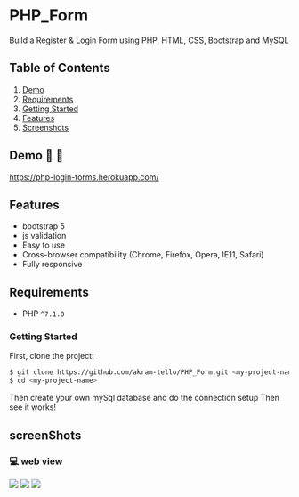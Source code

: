 # PHP_Form
Build a Register &amp; Login Form using PHP, HTML, CSS, Bootstrap and MySQL

## Table of Contents
1. [Demo](#Demo)
1. [Requirements](#requirements)
1. [Getting Started](#getting-started)
1. [Features](#features)
1. [Screenshots](#screenShots)

## Demo :rocket: :rocket:
https://php-login-forms.herokuapp.com/

## Features
* bootstrap 5
* js validation
* Easy to use
* Cross-browser compatibility (Chrome, Firefox, Opera, IE11, Safari)
* Fully responsive

## Requirements
* PHP `^7.1.0`

### Getting Started

First, clone the project:

```bash
$ git clone https://github.com/akram-tello/PHP_Form.git <my-project-name>
$ cd <my-project-name>
```
Then create your own mySql database and do the connection setup
Then see it works! 


## screenShots
### 💻 web view
![](./assets/screenshot/login-form.PNG)
![](./assets/screenshot/register-form.PNG)
![](./assets/screenshot/forgot-form.PNG)
